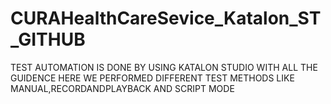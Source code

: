 # CURAHealthCareSevice_Katalon_ST_GITHUB

TEST AUTOMATION IS DONE BY USING KATALON STUDIO WITH ALL THE GUIDENCE
HERE WE PERFORMED DIFFERENT TEST METHODS LIKE MANUAL,RECORDANDPLAYBACK AND SCRIPT MODE